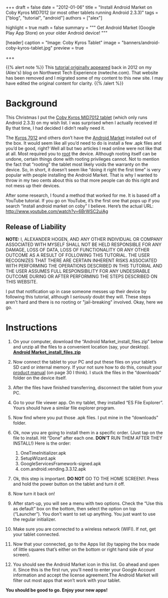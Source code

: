 +++
draft = false
date = "2012-01-06"
title = "Install Android Market on Coby Kyros MID7012 (or most other tablets running Android 2.3.3)"
tags = ["blog", "tutorial", "android"]
authors = ["alex"]

highlight = true
math = false
summary = """
Get Android Market (Google Play App Store) on your older Android device!
"""

[header]
  caption = "Image: Coby Kyros Tablet"
  image = "banners/android-coby-kyros-tablet.jpg"
  preview = true

+++

{{% alert note %}}
This [tutorial originally appeared](https://web.archive.org/web/20170201091154/http://nwteche.com/alex_blog/install-android-market-on-coby-kyros-mid7012-or-most-other-tablets-running-android-2-3-3/) 
back in 2012 on my (Alex's) blog on Northwest Tech Experience (nwteche.com). 
That website has been removed and I migrated some of my content to this new site.
I may have edited the original content for clarity.
{{% /alert %}}

# Background

This Christmas I put the [Coby Kyros MID7012 tablet](https://www.amazon.com/gp/product/B005HUH88K) (which only runs Android 2.3.3) on my wish list. I was surprised when I actually received it! By that time, I had decided I didn’t really need it.

The [Kyros 7012](https://www.amazon.com/gp/product/B005HUH88K) and others don’t have the [Android Market](https://en.wikipedia.org/wiki/Google_Play#History) installed out of the box. It would seem like all you’d need to do is install a few .apk files and you’d be good, right? Well all but two articles I read online were not like that at all. Most required you to [root](https://en.wikipedia.org/wiki/Rooting_(Android)) the device. Although rooting itself can be undone, certain things done with rooting privileges cannot. Not to mention the fact that “rooting” the tablet most likely voids the warranty on the device. So, in short, it doesn’t seem like “doing it right the first time” is very popular with people installing the Android Market. That is why I wanted to throw in my two cents about this so that more people can do this right and not mess up their devices.

After some research, I found a method that worked for me. It is based off a YouTube tutorial. If you go on YouTube, it’s the first one that pops up if you search “install android market on coby” I believe. Here’s the actual URL: http://www.youtube.com/watch?v=6BrWSC2uiAg

## Release of Liability

**NOTE:** I, ALEXANDER HOGEN, AND ANY OTHER INDIVIDUAL OR COMPANY ASSOCIATED WITH MYSELF SHALL NOT BE HELD RESPONSIBLE FOR ANY DAMAGE, LOSS OF DATA, LOSS OF FUNCTIONALITY OR
ANY OTHER OUTCOME AS A RESULT OF FOLLOWING THIS TUTORIAL. THE USER RECOGNIZES THAT THERE ARE CERTAIN INHERENT RISKS ASSOCIATED WITH PERFORMING THE OPERATIONS DESCRIBED IN THIS TUTORIAL AND THE USER ASSUMES FULL RESPONSIBILITY FOR ANY UNDESIRABLE OUTCOME DURING OR AFTER PERFORMING THE STEPS DESCRIBED ON THIS WEBSITE. 

I put that notification up in case someone messes up their device by following this tutorial, although I *seriously* doubt they will. These steps aren't hard and there is no rooting or "jail-breaking" involved. Okay, here we go.

# Instructions

1. On your computer, download the “Android Market_install_files.zip” below and unzip all the files to a convenient location (say, your desktop). [**Android Market_install_files.zip**](/downloads/Android-Market_install_files.zip)

2. Now connect the tablet to your PC and put these files on your tablet’s SD card or internal memory. If your not sure how to do this, consult your [product manual](https://web.archive.org/web/20130822214307/http://cobyusa.com/files/manuals/MID7012_MN.pdf) (on page 30 I think). I stuck the files in the “downloads” folder on the device itself.

3. After the files have finished transferring, disconnect the tablet from your PC.

4. Go to your file viewer app. On my tablet, they installed “ES File Explorer”. Yours should have a similar file explorer program.

5. Now find where you put those .apk files. I put mine in the “downloads” folder.

6. Ok, now you are going to install them in a specific order. (Just tap on the file to install. Hit “Done” after each one. **DON’T** RUN THEM AFTER THEY INSTALL!) Here is the order:

    1. OneTimeInitializer.apk
    2. SetupWizard.apk
    3. GoogleServicesFramework-signed.apk
    4. com.android.vending.3.3.12.apk

7. Ok, this step is important. **DO NOT** GO TO THE HOME SCREEN!!. Press and hold the power button on the tablet and turn it off.

8. Now turn it back on!

9. After start-up, you will see a menu with two options. Check the “Use this as default” box on the bottom, then select the option on top (“Launcher”). You don’t want to set up anything. You just want to use the regular initializer.

10. Make sure you are connected to a wireless network (WIFI). If not, get your tablet connected.

11. Now that your connected, go to the Apps list (by tapping the box made of little squares that’s either on the bottom or right hand side of your screen).

12. You should see the Android Market icon in this list. Go ahead and open it. Since this is the first run, you’ll need to enter your Google Account information and accept the license agreement.The Android Market will filter out most apps that won’t work with your tablet.

**You should be good to go. Enjoy your new apps!**

